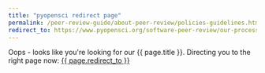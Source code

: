 ```yaml
---
title: "pyopensci redirect page"
permalink: /peer-review-guide/about-peer-review/policies-guidelines.html
redirect_to: https://www.pyopensci.org/software-peer-review/our-process/policies.html
---
```


Oops - looks like you're looking for our {{ page.title }}. Directing you
to the right page now: <a href="{{ page.redirect_to }}"> {{ page.redirect_to }} </a>

